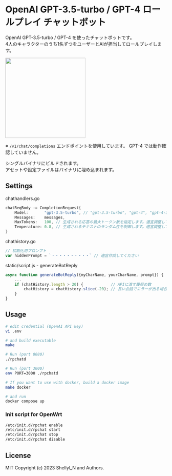 # OpenAI GPT-3.5-turbo / GPT-4 ロールプレイ チャットボット

OpenAI GPT-3.5-turbo / GPT-4 を使ったチャットボットです。  
4人のキャラクターのうち1名ずつをユーザーとAIが担当してロールプレイします。

<image src="_documents/screen.png" style="width:250px">

※ `/v1/chat/completions` エンドポイントを使用しています。 GPT-4 では動作確認していません。

シングルバイナリにビルドされます。  
アセットや設定ファイルはバイナリに埋め込まれます。


## Settings

chathandlers.go
```go
chatReqBody := CompletionRequest{
    Model:       "gpt-3.5-turbo", // "gpt-3.5-turbo", "gpt-4", "gpt-4-32k", ...
    Messages:    messages,
    MaxTokens:   100, // 生成される応答の最大トークン数を指定します。適宜調整してください
    Temperature: 0.8, // 生成されるテキストのランダム性を制御します。適宜調整してください
}
```

chathistory.go
```go
// 初期化用プロンプト
var hiddenPrompt = `・・・・・・・・・・` // 適宜作成してください
```

static/script.js - generateBotReply
```js
async function generateBotReply({myCharName, yourCharName, prompt}) {
    ...
    if (chatHistory.length > 20) {            // APIに渡す履歴の数
        chatHistory = chatHistory.slice(-20); // 長い会話でエラーが出る場合は減らしてください
    }
}
```

## Usage

```bash
# edit credential (OpenAI API key)
vi .env

# and build executable
make

# Run (port 8080)
./rpchatd

# Run (port 3000)
env PORT=3000 ./rpchatd

# If you want to use with docker, build a docker image
make docker

# and run
docker compose up
```

### Init script for OpenWrt

```bash
/etc/init.d/rpchat enable
/etc/init.d/rpchat start
/etc/init.d/rpchat stop
/etc/init.d/rpchat disable
```

## License

MIT
Copyright (c) 2023 Shellyl_N and Authors.
